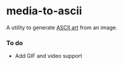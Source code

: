 # media-to-ascii
A utility to generate [ASCII art](https://en.wikipedia.org/wiki/ASCII_art) from an image.

### To do
* Add GIF and video support
